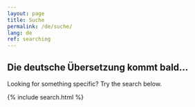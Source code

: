 ```yaml
---
layout: page
title: Suche
permalink: /de/suche/
lang: de
ref: searching
---
```


## Die deutsche Übersetzung kommt bald...

Looking for something specific? Try the search below.

{% include search.html %}

